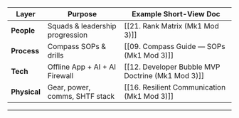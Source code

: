 |Layer|Purpose|Example Short-View Doc|
|---|---|---|
|**People**|Squads & leadership progression|[[21. Rank Matrix (Mk1 Mod 3)]]|
|**Process**|Compass SOPs & drills|[[09. Compass Guide — SOPs (Mk1 Mod 3)]]|
|**Tech**|Offline App + AI + AI Firewall|[[12. Developer Bubble MVP Doctrine (Mk1 Mod 3)]]|
|**Physical**|Gear, power, comms, SHTF stack|[[16. Resilient Communication (Mk1 Mod 3)]]|  
---